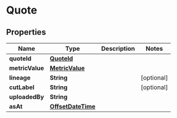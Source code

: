 

# Quote

## Properties

Name | Type | Description | Notes
------------ | ------------- | ------------- | -------------
**quoteId** | [**QuoteId**](QuoteId.md) |  | 
**metricValue** | [**MetricValue**](MetricValue.md) |  | 
**lineage** | **String** |  |  [optional]
**cutLabel** | **String** |  |  [optional]
**uploadedBy** | **String** |  | 
**asAt** | [**OffsetDateTime**](OffsetDateTime.md) |  | 



